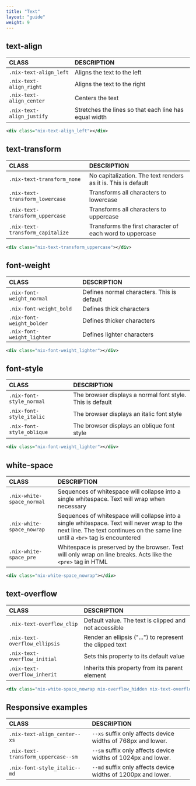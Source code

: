 ```yaml
---
title: "Text"
layout: "guide"
weight: 9
---
```


<article id="1">

## text-align

| CLASS        | DESCRIPTION                          |
| :------------| :----------------------------------- |
| `.nix-text-align_left`  | Aligns the text to the left |
| `.nix-text-align_right` | Aligns the text to the right |
| `.nix-text-align_center` | Centers the text |
| `.nix-text-align_justify`| Stretches the lines so that each line has equal width |

```xml
<div class="nix-text-align_left"></div>
```

</article>
<article id="2">

## text-transform

| CLASS        | DESCRIPTION                          |
| :------------| :----------------------------------- |
| `.nix-text-transform_none`  | No capitalization. The text renders as it is. This is default |
| `.nix-text-transform_lowercase` | Transforms all characters to lowercase |
| `.nix-text-transform_uppercase` | Transforms all characters to uppercase |
| `.nix-text-transform_capitalize`| Transforms the first character of each word to uppercase |

```xml
<div class="nix-text-transform_uppercase"></div>
```

</article>
<article id="3">

## font-weight

| CLASS        | DESCRIPTION                          |
| :------------| :----------------------------------- |
| `.nix-font-weight_normal`  | Defines normal characters. This is default |
| `.nix-font-weight_bold` | Defines thick characters |
| `.nix-font-weight_bolder` | Defines thicker characters |
| `.nix-font-weight_lighter`| Defines lighter characters |

```xml
<div class="nix-font-weight_lighter"></div>
```

</article>
<article id="4">

## font-style

| CLASS        | DESCRIPTION                          |
| :------------| :----------------------------------- |
| `.nix-font-style_normal`  | The browser displays a normal font style. This is default |
| `.nix-font-style_italic` | The browser displays an italic font style |
| `.nix-font-style_oblique` | The browser displays an oblique font style |

```xml
<div class="nix-font-weight_lighter"></div>
```

</article>
<article id="5">

## white-space

| CLASS        | DESCRIPTION                          |
| :------------| :----------------------------------- |
| `.nix-white-space_normal`  | Sequences of whitespace will collapse into a single whitespace. Text will wrap when necessary |
| `.nix-white-space_nowrap` | Sequences of whitespace will collapse into a single whitespace. Text will never wrap to the next line. The text continues on the same line until a `<br>` tag is encountered |
| `.nix-white-space_pre`   | Whitespace is preserved by the browser. Text will only wrap on line breaks. Acts like the `<pre>` tag in HTML |

```xml
<div class="nix-white-space_nowrap"></div>
```

</article>
<article id="6">

## text-overflow

| CLASS        | DESCRIPTION                          |
| :------------| :----------------------------------- |
| `.nix-text-overflow_clip`  | Default value. The text is clipped and not accessible |
| `.nix-text-overflow_ellipsis` | Render an ellipsis ("...") to represent the clipped text |
| `.nix-text-overflow_initial` | Sets this property to its default value |
| `.nix-text-overflow_inherit` | Inherits this property from its parent element |

```xml
<div class="nix-white-space_nowrap nix-overflow_hidden nix-text-overflow_ellipsis"></div>
```

</article>
<article id="7">

## Responsive examples

| CLASS        | DESCRIPTION                                              |
| :------------| :------------------------------------------------------- |
| `.nix-text-align_center--xs`  | `--xs` suffix only affects device widths of 768px and lower. |
| `.nix-text-transform_uppercase--sm`  | `--sm` suffix only affects device widths of 1024px and lower. |
| `.nix-font-style_italic--md`  | `--md` suffix only affects device widths of 1200px and lower. |

</article>
